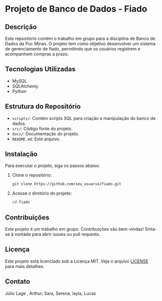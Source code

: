 
# Projeto de Banco de Dados - Fiado

## Descrição

Este repositório contém o trabalho em grupo para a disciplina de Banco de Dados da Puc Minas. O projeto tem como objetivo desenvolver um sistema de gerenciamento de fiado, permitindo que os usuários registrem e acompanhem compras a prazo.

## Tecnologias Utilizadas

- MySQL
- SQLAlchemy
- Python

## Estrutura do Repositório

- `scripts/`: Contém scripts SQL para criação e manipulação do banco de dados.
- `src/`: Código fonte do projeto.
- `docs/`: Documentação do projeto.
- `README.md`: Este arquivo.

## Instalação

Para executar o projeto, siga os passos abaixo:

1. Clone o repositório:
   ```bash
   git clone https://github.com/seu_usuario/fiado.git
   ```

2. Acesse o diretório do projeto:
   ```bash
   cd fiado
   ```


## Contribuições

Este projeto é um trabalho em grupo. Contribuições são bem-vindas! Sinta-se à vontade para abrir issues ou pull requests.

## Licença

Este projeto está licenciado sob a Licença MIT. Veja o arquivo [LICENSE](LICENSE) para mais detalhes.

## Contato

Júlio Lage , Arthur, Sara, Serena, layla, Lucas


```

